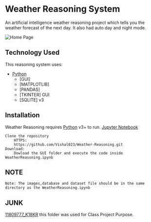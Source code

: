 # Weather Reasoning System

An artificial intelligence weather reasoning project which tells you the weather forecast of the next day. It also had auto day and night mode.


![Home Page](https://drive.google.com/open?id=1bbDqaUw-_JwjlrXt751pjmyj3vKs2s6t)


## Technology Used
This reasoning system uses:

* [Python](https://www.python.org/)
    * [GUI]
    * [MATPLOTLIB]
    * [PANDAS]
    * [TKINTER] GUI
    * [SQLITE] v3

## Installation

Weather Reasoning requires
[Python](https://www.python.org/) v3+ to run.
[Jupyter Notebook](https://jupyter.org/)

    Clone the repository
        HTTPS:
        https://github.com/Vishal023/Weather-Reasoning.git
    Download:
        Dowload the GUI folder and execute the code inside WeatherReasoning.ipynb
## NOTE
    Note: The images,database and dataset file should be in the same directory as the WeatherReasoning.ipynb
## JUNK
[11809777_K18KR](https://github.com/Vishal023/Weather-Reasoning/tree/master/11809777_K18KR) this folder was used for Class Project Purpose.
